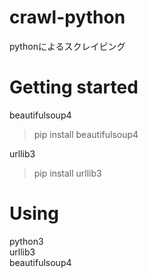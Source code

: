 # crawl-python
pythonによるスクレイピング

# Getting started
beautifulsoup4  
> pip install beautifulsoup4

urllib3  
> pip install urllib3

# Using
python3  
urllib3  
beautifulsoup4  
